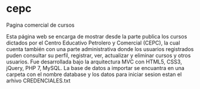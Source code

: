 # cepc
Pagina comercial de cursos

Esta página web se encarga de mostrar desde la parte publica los cursos dictados por el Centro Educativo Petrolero y Comercial (CEPC), la cual cuenta también con una parte administrativa donde los usuarios registrados puden consultar su perfil, registrar, ver, actualizar y eliminar cursos y otros usuarios. Fue desarrollada bajo la arquitectura MVC con HTML5, CSS3, jQuery, PHP 7, MySQL. La base de datos a importar se encuantra en una carpeta con el nombre database y los datos para iniciar sesion estan el arhivo CREDENCIALES.txt  
